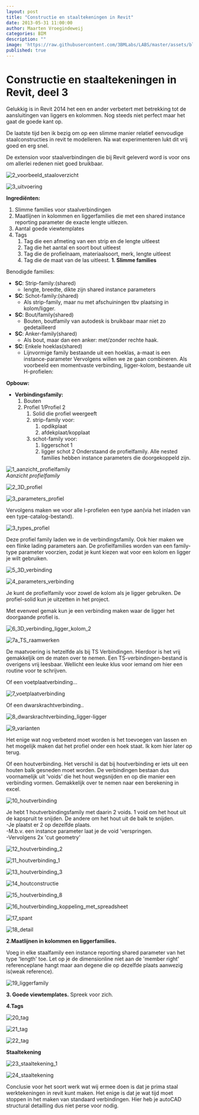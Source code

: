 ```yaml
---
layout: post
title: "Constructie en staaltekeningen in Revit"
date: 2013-05-31 11:00:00
author: Maarten Vroegindeweij
categories: BIM
description: ""
image: 'https://raw.githubusercontent.com/3BMLabs/LABS/master/assets/blog_assets/2013-05-31/2_voorbeeld_staaloverzicht.jpg'
published: true
---
```


# Constructie en staaltekeningen in Revit, deel 3

Gelukkig is in Revit 2014 het een en ander verbetert met betrekking tot de aansluitingen van liggers en kolommen. Nog steeds niet perfect maar het gaat de goede kant op.

De laatste tijd ben ik bezig om op een slimme manier relatief eenvoudige staalconstructies in revit te modelleren. Na wat experimenteren lukt dit vrij goed en erg snel.

De extension voor staalverbindingen die bij Revit geleverd word is voor ons om allerlei redenen niet goed bruikbaar.

![2_voorbeeld_staaloverzicht](https://raw.githubusercontent.com/3BMLabs/LABS/master/assets/blog_assets/2013-05-31/2_voorbeeld_staaloverzicht.jpg)

![3_uitvoering](https://raw.githubusercontent.com/3BMLabs/LABS/master/assets/blog_assets/2013-05-31/3_uitvoering.jpg)

**Ingrediënten:**<br>
1. Slimme families voor staalverbindingen
2. Maatlijnen in kolommen en liggerfamilies die met een shared instance reporting parameter de exacte lengte uitlezen.
3. Aantal goede viewtemplates
4. Tags 
    1. Tag die een afmeting van een strip en de lengte uitleest
    2. Tag die het aantal en soort bout uitleest
    3. Tag die de profielnaam, materiaalsoort, merk, lengte uitleest
    4. Tag die de maat van de las uitleest.
**1. Slimme families**

Benodigde families:<br>
- **SC**: Strip-family:(shared)
    - lengte, breedte, dikte zijn shared instance parameters
- **SC**: Schot-family:(shared)
    - Als strip-family, maar nu met afschuiningen tbv plaatsing in kolom/ligger.
- **SC**: Bout/family(shared)
    - Bouten, boutfamily van autodesk is bruikbaar maar niet zo gedetailleerd
- **SC**: Anker-family(shared)
    - Als bout, maar dan een anker: met/zonder rechte haak.
- **SC**: Enkele hoeklas(shared)
    - Lijnvormige family bestaande uit een hoeklas, a-maat is een instance-parameter
Vervolgens willen we ze gaan combineren. Als voorbeeld een momentvaste verbinding, ligger-kolom, bestaande uit H-profielen:

**Opbouw:**<br>
- **Verbindingsfamily:**<br>
    1. Bouten
    2. Profiel 1/Profiel 2
        1. Solid die profiel weergeeft
        2. strip-family voor:
            1. opdikplaat
            1. afdekplaat/kopplaat
        1. schot-family voor:
            1. liggerschot 1
            1. ligger schot 2
Onderstaand de profielfamily. Alle nested families hebben instance parameters die doorgekoppeld zijn.

![1_aanzicht_profielfamily](https://raw.githubusercontent.com/3BMLabs/LABS/master/assets/blog_assets/2013-05-31/1_aanzicht_profielfamily.jpg)<br>
*Aanzicht profielfamily*

![2_3D_profiel](https://raw.githubusercontent.com/3BMLabs/LABS/master/assets/blog_assets/2013-05-31/2_3D_profiel.jpg)

![3_parameters_profiel](https://raw.githubusercontent.com/3BMLabs/LABS/master/assets/blog_assets/2013-05-31/3_parameters_profiel.jpg)

Vervolgens maken we voor alle I-profielen een type aan(via het inladen van een type-catalog-bestand).

![3_types_profiel](https://raw.githubusercontent.com/3BMLabs/LABS/master/assets/blog_assets/2013-05-31/3_types_profiel.jpg)

Deze profiel family laden we in de verbindingsfamily. Ook hier maken we een flinke lading parameters aan. De profielfamilies worden van een family-type parameter voorzien, zodat je kunt kiezen wat voor een kolom en ligger je wilt gebruiken.

![5_3D_verbinding](https://raw.githubusercontent.com/3BMLabs/LABS/master/assets/blog_assets/2013-05-31/5_3D_verbinding.jpg)

![4_parameters_verbinding](https://raw.githubusercontent.com/3BMLabs/LABS/master/assets/blog_assets/2013-05-31/4_parameters_verbinding.png)

Je kunt de profielfamily voor zowel de kolom als je ligger gebruiken. De profiel-solid kun je uitzetten in het project.

Met evenveel gemak kun je een verbinding maken waar de ligger het doorgaande profiel is.

![6_3D_verbinding_ligger_kolom_2](https://raw.githubusercontent.com/3BMLabs/LABS/master/assets/blog_assets/2013-05-31/6_3D_verbinding_ligger_kolom_2.jpg)

![7a_TS_raamwerken](https://raw.githubusercontent.com/3BMLabs/LABS/master/assets/blog_assets/2013-05-31/7a_TS_raamwerken.jpg)

De maatvoering is hetzelfde als bij TS Verbindingen. Hierdoor is het vrij gemakkeljik om  de maten over te nemen. Een TS-verbindingen-bestand is overigens vrij leesbaar. Wellicht een leuke klus voor iemand om hier een routine voor te schrijven.
 
Of een voetplaatverbinding...

![7_voetplaatverbinding](https://raw.githubusercontent.com/3BMLabs/LABS/master/assets/blog_assets/2013-05-31/7_voetplaatverbinding.jpg)

Of een dwarskrachtverbinding..

![8_dwarskrachtverbinding_ligger-ligger](https://raw.githubusercontent.com/3BMLabs/LABS/master/assets/blog_assets/2013-05-31/8_dwarskrachtverbinding_ligger-ligger.jpg)

![9_varianten](https://raw.githubusercontent.com/3BMLabs/LABS/master/assets/blog_assets/2013-05-31/9_varianten.jpg)

Het enige wat nog verbeterd moet worden is het toevoegen van lassen en het mogelijk maken dat het profiel onder een hoek staat. Ik kom hier later op terug.

Of een houtverbinding. Het verschil is dat bij houtverbinding er iets uit een houten balk gesneden moet worden. De verbindingen bestaan dus voornamelijk uit 'voids' die het hout wegsnijden en op die manier een verbinding vormen. Gemakkelijk over te nemen naar een berekening in excel.

![10_houtverbinding](https://raw.githubusercontent.com/3BMLabs/LABS/master/assets/blog_assets/2013-05-31/10_houtverbinding.jpg)

Je hebt 1 houtverbindingsfamily met daarin 2 voids. 1 void om het hout uit de kapspruit te snijden. De andere om het hout uit de balk te snijden.<br>
-Je plaatst er 2 op dezelfde plaats.<br>
-M.b.v. een instance parameter laat je de void 'verspringen.<br>
-Vervolgens 2x 'cut geometry' 

![12_houtverbinding_2](https://raw.githubusercontent.com/3BMLabs/LABS/master/assets/blog_assets/2013-05-31/12_houtverbinding_2.jpg)

![11_houtverbinding_1](https://raw.githubusercontent.com/3BMLabs/LABS/master/assets/blog_assets/2013-05-31/11_houtverbinding_1.jpg)

![13_houtverbinding_3](https://raw.githubusercontent.com/3BMLabs/LABS/master/assets/blog_assets/2013-05-31/13_houtverbinding_3.jpg)

![14_houtconstructie](https://raw.githubusercontent.com/3BMLabs/LABS/master/assets/blog_assets/2013-05-31/14_houtconstructie.jpg)

![15_houtverbinding_8](https://raw.githubusercontent.com/3BMLabs/LABS/master/assets/blog_assets/2013-05-31/15_houtverbinding_8.jpg)

![16_houtverbinding_koppeling_met_spreadsheet](https://raw.githubusercontent.com/3BMLabs/LABS/master/assets/blog_assets/2013-05-31/16_houtverbinding_koppeling_met_spreadsheet.jpg)

![17_spant](https://raw.githubusercontent.com/3BMLabs/LABS/master/assets/blog_assets/2013-05-31/17_spant.jpg)

![18_detail](https://raw.githubusercontent.com/3BMLabs/LABS/master/assets/blog_assets/2013-05-31/18_detail.jpg)

**2.Maatlijnen in kolommen en liggerfamilies.**

Voeg in elke staalfamily een instance reporting shared parameter van het type 'length' toe. Let op je de dimensionline niet aan de 'member right' referenceplane hangt maar aan degene die op dezelfde plaats aanwezig is(weak reference).

![19_liggerfamily](https://raw.githubusercontent.com/3BMLabs/LABS/master/assets/blog_assets/2013-05-31/19_liggerfamily.jpg)

**3. Goede viewtemplates.**
Spreek voor zich.

**4.Tags**

![20_tag](https://raw.githubusercontent.com/3BMLabs/LABS/master/assets/blog_assets/2013-05-31/20_tag.jpg)

![21_tag](https://raw.githubusercontent.com/3BMLabs/LABS/master/assets/blog_assets/2013-05-31/21_tag.jpg)

![22_tag](https://raw.githubusercontent.com/3BMLabs/LABS/master/assets/blog_assets/2013-05-31/22_tag.jpg)

**Staaltekening**

![23_staaltekening_1](https://raw.githubusercontent.com/3BMLabs/LABS/master/assets/blog_assets/2013-05-31/23_staaltekening_1.jpg)

![24_staaltekening](https://raw.githubusercontent.com/3BMLabs/LABS/master/assets/blog_assets/2013-05-31/24_staaltekening.jpg)

Conclusie voor het soort werk wat wij ermee doen is dat je prima staal werktekeningen in revit kunt maken. Het enige is dat je wat tijd moet stoppen in het maken van standaard verbindingen. Hier heb je autoCAD structural detailling dus niet perse voor nodig.